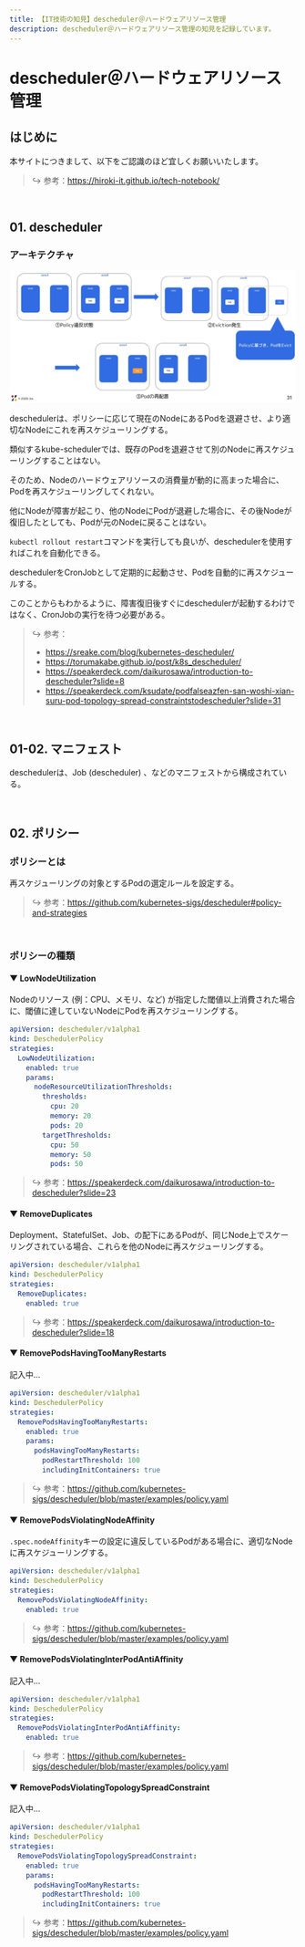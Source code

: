 ```yaml
---
title: 【IT技術の知見】descheduler＠ハードウェアリソース管理
description: descheduler＠ハードウェアリソース管理の知見を記録しています。
---
```


# descheduler＠ハードウェアリソース管理

## はじめに

本サイトにつきまして、以下をご認識のほど宜しくお願いいたします。

> ↪️ 参考：<https://hiroki-it.github.io/tech-notebook/>

<br>

## 01. descheduler

### アーキテクチャ

![descheduler_architecture.png](https://raw.githubusercontent.com/hiroki-it/tech-notebook-images/master/images/descheduler_architecture.png)

deschedulerは、ポリシーに応じて現在のNodeにあるPodを退避させ、より適切なNodeにこれを再スケジューリングする。

類似するkube-schedulerでは、既存のPodを退避させて別のNodeに再スケジューリングすることはない。

そのため、Nodeのハードウェアリソースの消費量が動的に高まった場合に、Podを再スケジューリングしてくれない。

他にNodeが障害が起こり、他のNodeにPodが退避した場合に、その後Nodeが復旧したとしても、Podが元のNodeに戻ることはない。

`kubectl rollout restart`コマンドを実行しても良いが、deschedulerを使用すればこれを自動化できる。

deschedulerをCronJobとして定期的に起動させ、Podを自動的に再スケジュールする。

このことからもわかるように、障害復旧後すぐにdeschedulerが起動するわけではなく、CronJobの実行を待つ必要がある。

> ↪️ 参考：
>
> - <https://sreake.com/blog/kubernetes-descheduler/>
> - <https://torumakabe.github.io/post/k8s_descheduler/>
> - <https://speakerdeck.com/daikurosawa/introduction-to-descheduler?slide=8>
> - https://speakerdeck.com/ksudate/podfalseazfen-san-woshi-xian-suru-pod-topology-spread-constraintstodescheduler?slide=31

<br>

## 01-02. マニフェスト

deschedulerは、Job (descheduler) 、などのマニフェストから構成されている。

<br>

## 02. ポリシー

### ポリシーとは

再スケジューリングの対象とするPodの選定ルールを設定する。

> ↪️ 参考：<https://github.com/kubernetes-sigs/descheduler#policy-and-strategies>

<br>

### ポリシーの種類

#### ▼ LowNodeUtilization

Nodeのリソース (例：CPU、メモリ、など) が指定した閾値以上消費された場合に、閾値に達していないNodeにPodを再スケジューリングする。

```yaml
apiVersion: descheduler/v1alpha1
kind: DeschedulerPolicy
strategies:
  LowNodeUtilization:
    enabled: true
    params:
      nodeResourceUtilizationThresholds:
        thresholds:
          cpu: 20
          memory: 20
          pods: 20
        targetThresholds:
          cpu: 50
          memory: 50
          pods: 50
```

> ↪️ 参考：<https://speakerdeck.com/daikurosawa/introduction-to-descheduler?slide=23>

#### ▼ RemoveDuplicates

Deployment、StatefulSet、Job、の配下にあるPodが、同じNode上でスケーリングされている場合、これらを他のNodeに再スケジューリングする。

```yaml
apiVersion: descheduler/v1alpha1
kind: DeschedulerPolicy
strategies:
  RemoveDuplicates:
    enabled: true
```

> ↪️ 参考：<https://speakerdeck.com/daikurosawa/introduction-to-descheduler?slide=18>

#### ▼ RemovePodsHavingTooManyRestarts

記入中...

```yaml
apiVersion: descheduler/v1alpha1
kind: DeschedulerPolicy
strategies:
  RemovePodsHavingTooManyRestarts:
    enabled: true
    params:
      podsHavingTooManyRestarts:
        podRestartThreshold: 100
        includingInitContainers: true
```

> ↪️ 参考：<https://github.com/kubernetes-sigs/descheduler/blob/master/examples/policy.yaml>

#### ▼ RemovePodsViolatingNodeAffinity

`.spec.nodeAffinity`キーの設定に違反しているPodがある場合に、適切なNodeに再スケジューリングする。

```yaml
apiVersion: descheduler/v1alpha1
kind: DeschedulerPolicy
strategies:
  RemovePodsViolatingNodeAffinity:
    enabled: true
```

> ↪️ 参考：<https://github.com/kubernetes-sigs/descheduler/blob/master/examples/policy.yaml>

#### ▼ RemovePodsViolatingInterPodAntiAffinity

記入中...

```yaml
apiVersion: descheduler/v1alpha1
kind: DeschedulerPolicy
strategies:
  RemovePodsViolatingInterPodAntiAffinity:
    enabled: true
```

> ↪️ 参考：<https://github.com/kubernetes-sigs/descheduler/blob/master/examples/policy.yaml>

#### ▼ RemovePodsViolatingTopologySpreadConstraint

記入中...

```yaml
apiVersion: descheduler/v1alpha1
kind: DeschedulerPolicy
strategies:
  RemovePodsViolatingTopologySpreadConstraint:
    enabled: true
    params:
      podsHavingTooManyRestarts:
        podRestartThreshold: 100
        includingInitContainers: true
```

> ↪️ 参考：<https://github.com/kubernetes-sigs/descheduler/blob/master/examples/policy.yaml>

<br>
